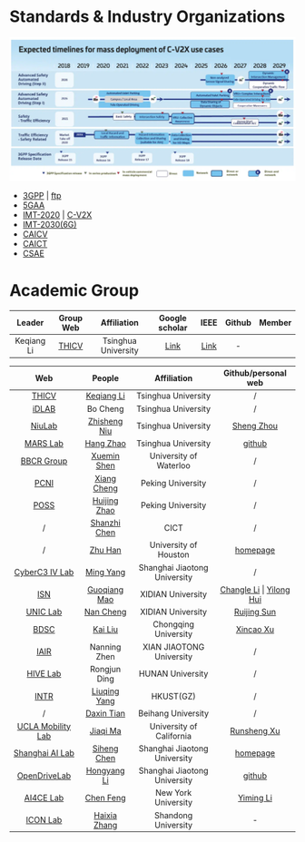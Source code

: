 Standards & Industry Organizations
======
![5GAA Roadmap for Advanced Driving Use Cases and Connectivity Technologies](./images/roadmap.png.webp)

* [3GPP](https://www.3gpp.org/) &#124; [ftp](https://www.3gpp.org/ftp/)
* [5GAA](https://5gaa.org/)
* [IMT-2020](https://www.imt2020.org.cn/) &#124; [C-V2X](http://v2x.caict.ac.cn/index.html)
* [IMT-2030(6G)](https://www.imt2030.org.cn/)
* [CAICV](http://www.caicv.org.cn/index.php/index)
* [CAICT](http://www.caict.ac.cn/)
* [CSAE](https://zhishi.sae-china.org/)

Academic Group
======

| Leader | Group Web | Affiliation | Google scholar | IEEE | Github | Member |
| :---: | :---: | :---: | :---: | :---: | :---: | :---: |
| Keqiang Li | [THICV](https://www.labxing.com/thicv) | Tsinghua University | [Link]() | [Link]() | - |






| Web | People | Affiliation | Github/personal web |
| :---: | :---: | :---: | :---: |
| [THICV](https://www.labxing.com/thicv) | [Keqiang Li](https://scholar.google.com/citations?hl=en&user=x58fnLQAAAAJ&view_op=list_works&sortby=pubdate) | Tsinghua University | / |
| [iDLAB](http://www.idlab-tsinghua.com/thulab/labweb/index.html) | Bo Cheng | Tsinghua University | / |
| [NiuLab](http://network.ee.tsinghua.edu.cn/niulab/)      | [Zhisheng Niu](https://scholar.google.com/citations?hl=en&user=gnxgnwQAAAAJ&view_op=list_works&sortby=pubdate) | Tsinghua University       | [Sheng Zhou](http://network.ee.tsinghua.edu.cn/shengzhou/index.html)   |
| [MARS Lab](http://group.iiis.tsinghua.edu.cn/~marslab/#/)      | [Hang Zhao](https://scholar.google.com/citations?hl=zh-CN&user=DmahiOYAAAAJ&view_op=list_works&sortby=pubdate) | Tsinghua University       | [github](https://github.com/Tsinghua-MARS-Lab) |
| [BBCR Group](https://uwaterloo.ca/broadband-communications-research-lab/) | [Xuemin Shen](https://scholar.google.com.hk/citations?hl=en&user=Bjl3GwoAAAAJ&view_op=list_works&sortby=pubdate) | University of Waterloo | / |
| [PCNI](http://pcni.pku.edu.cn/cn/homepage.html) | [Xiang Cheng](https://scholar.google.com.hk/citations?hl=en&user=RSLHBzgAAAAJ&view_op=list_works&sortby=pubdate) | Peking University | / |
| [POSS](http://www.poss.pku.edu.cn/index.html) | [Huijing Zhao](http://www.poss.pku.edu.cn/members/zhaohj/index.htm) | Peking University | / |
| / | [Shanzhi Chen](https://scholar.google.com.hk/citations?hl=en&user=6j02EGoAAAAJ&view_op=list_works&sortby=pubdate) | CICT | / |
| / | [Zhu Han](https://scholar.google.com.hk/citations?hl=en&user=ty7wIXoAAAAJ&view_op=list_works&sortby=pubdate) | University of Houston | [homepage](http://www2.egr.uh.edu/~zhan2/) |
| [CyberC3 IV Lab](https://cyberc3.sjtu.edu.cn/index.htm) | [Ming Yang](https://scholar.google.com/citations?hl=en&user=0TCYA3YAAAAJ&view_op=list_works&sortby=pubdate) | Shanghai Jiaotong University | / |
| [ISN](https://isn.xidian.edu.cn/index.htm) | [Guoqiang Mao](https://scholar.google.com/citations?hl=en&user=v98il94AAAAJ&view_op=list_works&sortby=pubdate) | XIDIAN University | [Changle Li](https://scholar.google.com/citations?user=rTlcIV8AAAAJ&hl=en&oi=ao) &#124; [Yilong Hui](https://scholar.google.com/citations?hl=en&user=q0U7esoAAAAJ&view_op=list_works&sortby=pubdate) |
| [UNIC Lab](https://www.unicxidian.org/tour/) | [Nan Cheng](https://scholar.google.com/citations?hl=en&user=Cxm51twAAAAJ&view_op=list_works&sortby=pubdate) | XIDIAN University | [Ruijing Sun](https://scholar.google.com/citations?hl=en&user=R43nWm4AAAAJ&view_op=list_works&sortby=pubdate) |
| [BDSC](http://www.bdsc.site/) | [Kai Liu](https://scholar.google.com/citations?hl=en&user=6YkCbT8AAAAJ&view_op=list_works&sortby=pubdate) | Chongqing University | [Xincao Xu](https://www.neardws.com/) |
| [IAIR](http://iair.xjtu.edu.cn/index.htm) | Nanning Zhen | XIAN JIAOTONG University | / |
| [HIVE Lab](http://hive-lab.hnu.edu.cn/index.htm) | Rongjun Ding | HUNAN University | / |
| [INTR](https://www.hkust-gz.edu.cn/academics/hubs-and-thrust-areas/systems-hub/intelligent-transportation/) | [Liuqing Yang](https://personal.hkust-gz.edu.cn/lqyang/) | HKUST(GZ) | / |
| / | [Daxin Tian](https://scholar.google.com/citations?hl=en&user=Dz3E33gAAAAJ&view_op=list_works&sortby=pubdate) | Beihang University | / |
| [UCLA Mobility Lab](https://mobility-lab.seas.ucla.edu/about/) | [Jiaqi Ma](https://scholar.google.com/citations?hl=en&user=S3cQz1AAAAAJ&view_op=list_works&sortby=pubdate) | University of California | [Runsheng Xu](https://github.com/DerrickXuNu) |
| [Shanghai AI Lab](https://www.shlab.org.cn/aboutus) | [Siheng Chen](https://scholar.google.com/citations?user=W_Q33RMAAAAJ&hl=en&oi=ao) | Shanghai Jiaotong University | [homepage](https://siheng-chen.github.io/) |
| [OpenDriveLab](https://opendrivelab.com/) | [Hongyang Li](https://scholar.google.com/citations?hl=en&user=Hfrih1EAAAAJ&view_op=list_works&sortby=pubdate) | Shanghai Jiaotong University | [github](https://github.com/OpenDriveLab) |
| [AI4CE Lab](https://ai4ce.github.io/) | [Chen Feng](https://scholar.google.com/citations?user=YeG8ZM0AAAAJ&hl=en&oi=ao) | New York University | [Yiming Li](https://roboticsyimingli.github.io/) |
| [ICON Lab](http://www.icon.sdu.edu.cn/index.htm) | [Haixia Zhang](http://control.sdu.edu.cn/info/1083/2286.htm) | Shandong University | - |
